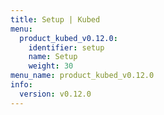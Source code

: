 ```yaml
---
title: Setup | Kubed
menu:
  product_kubed_v0.12.0:
    identifier: setup
    name: Setup
    weight: 30
menu_name: product_kubed_v0.12.0
info:
  version: v0.12.0
---
```


